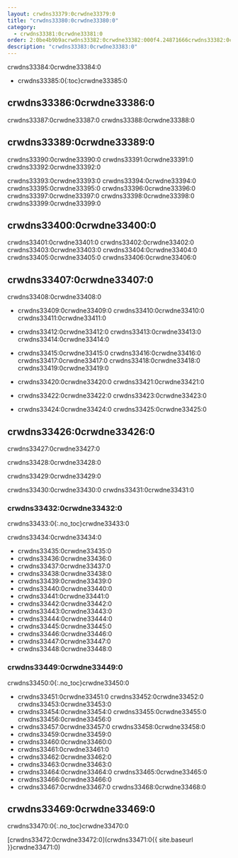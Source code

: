 ```yaml
---
layout: crwdns33379:0crwdne33379:0
title: "crwdns33380:0crwdne33380:0"
category:
  - crwdns33381:0crwdne33381:0
order: 2:0be4b9b9acrwdns33382:0crwdne33382:000f4.24871666crwdns33382:0crwdne33382:0
description: "crwdns33383:0crwdne33383:0"
---
```

crwdns33384:0crwdne33384:0

- crwdns33385:0{:toc}crwdne33385:0

## crwdns33386:0crwdne33386:0

crwdns33387:0crwdne33387:0 crwdns33388:0crwdne33388:0

## crwdns33389:0crwdne33389:0

crwdns33390:0crwdne33390:0 crwdns33391:0crwdne33391:0 crwdns33392:0crwdne33392:0

crwdns33393:0crwdne33393:0 crwdns33394:0crwdne33394:0 crwdns33395:0crwdne33395:0 crwdns33396:0crwdne33396:0 crwdns33397:0crwdne33397:0 crwdns33398:0crwdne33398:0 crwdns33399:0crwdne33399:0

## crwdns33400:0crwdne33400:0

crwdns33401:0crwdne33401:0 crwdns33402:0crwdne33402:0 crwdns33403:0crwdne33403:0 crwdns33404:0crwdne33404:0 crwdns33405:0crwdne33405:0 crwdns33406:0crwdne33406:0

## crwdns33407:0crwdne33407:0

crwdns33408:0crwdne33408:0

- crwdns33409:0crwdne33409:0 crwdns33410:0crwdne33410:0 crwdns33411:0crwdne33411:0

- crwdns33412:0crwdne33412:0 crwdns33413:0crwdne33413:0 crwdns33414:0crwdne33414:0

- crwdns33415:0crwdne33415:0 crwdns33416:0crwdne33416:0 crwdns33417:0crwdne33417:0 crwdns33418:0crwdne33418:0 crwdns33419:0crwdne33419:0

- crwdns33420:0crwdne33420:0 crwdns33421:0crwdne33421:0

- crwdns33422:0crwdne33422:0 crwdns33423:0crwdne33423:0

- crwdns33424:0crwdne33424:0 crwdns33425:0crwdne33425:0

## crwdns33426:0crwdne33426:0

crwdns33427:0crwdne33427:0

crwdns33428:0crwdne33428:0

crwdns33429:0crwdne33429:0

crwdns33430:0crwdne33430:0 crwdns33431:0crwdne33431:0

### crwdns33432:0crwdne33432:0

crwdns33433:0{:.no_toc}crwdne33433:0

<!-- TODO: automate this from event-cataloger --> crwdns33434:0crwdne33434:0

- crwdns33435:0crwdne33435:0
- crwdns33436:0crwdne33436:0
- crwdns33437:0crwdne33437:0
- crwdns33438:0crwdne33438:0
- crwdns33439:0crwdne33439:0
- crwdns33440:0crwdne33440:0
- crwdns33441:0crwdne33441:0
- crwdns33442:0crwdne33442:0
- crwdns33443:0crwdne33443:0
- crwdns33444:0crwdne33444:0
- crwdns33445:0crwdne33445:0
- crwdns33446:0crwdne33446:0
- crwdns33447:0crwdne33447:0
- crwdns33448:0crwdne33448:0

### crwdns33449:0crwdne33449:0

crwdns33450:0{:.no_toc}crwdne33450:0

- crwdns33451:0crwdne33451:0 crwdns33452:0crwdne33452:0 crwdns33453:0crwdne33453:0
- crwdns33454:0crwdne33454:0 crwdns33455:0crwdne33455:0 crwdns33456:0crwdne33456:0
- crwdns33457:0crwdne33457:0 crwdns33458:0crwdne33458:0
- crwdns33459:0crwdne33459:0
- crwdns33460:0crwdne33460:0
- crwdns33461:0crwdne33461:0
- crwdns33462:0crwdne33462:0
- crwdns33463:0crwdne33463:0
- crwdns33464:0crwdne33464:0 crwdns33465:0crwdne33465:0
- crwdns33466:0crwdne33466:0
- crwdns33467:0crwdne33467:0 crwdns33468:0crwdne33468:0

## crwdns33469:0crwdne33469:0

crwdns33470:0{:.no_toc}crwdne33470:0

[crwdns33472:0crwdne33472:0](crwdns33471:0{{ site.baseurl }}crwdne33471:0)